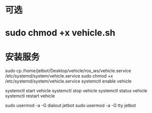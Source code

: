 # 可选
# sudo chmod +x vehicle.sh

# 安装服务
sudo cp /home/jetbot/Desktop/vehicle/ros_ws/vehicle.service /etc/systemd/system/vehicle.service
sudo chmod +x /etc/systemd/system/vehicle.service
systemctl enable vehicle

systemctl start vehicle
systemctl stop vehicle
systemctl status vehicle
systemctl restart vehicle



sudo usermod -a -G dialout jetbot
sudo usermod -a -G tty jetbot